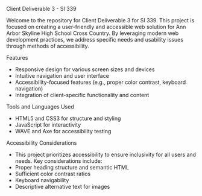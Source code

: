 Client Deliverable 3 - SI 339

Welcome to the repository for Client Deliverable 3 for SI 339. This project is focused on creating a user-friendly and accessible web solution for Ann Arbor Skyline High School Cross Country. By leveraging modern web development practices, we address specific needs and usability issues through methods of accessibility.

Features
- Responsive design for various screen sizes and devices
- Intuitive navigation and user interface
- Accessibility-focused features (e.g., proper color contrast, keyboard navigation)
- Integration of client-specific functionality and content

Tools and Languages Used
- HTML5 and CSS3 for structure and styling
- JavaScript for interactivity
- WAVE and Axe for accessibility testing

Accessibility Considerations
- This project prioritizes accessibility to ensure inclusivity for all users and needs. Key considerations include:
- Proper heading structure and semantic HTML
- Sufficient color contrast ratios
- Keyboard navigability
- Descriptive alternative text for images
